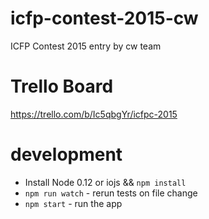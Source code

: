 # icfp-contest-2015-cw

ICFP Contest 2015 entry by cw team 

# Trello Board

https://trello.com/b/Ic5qbgYr/icfpc-2015

# development

  - Install Node 0.12 or iojs && `npm install`
  - `npm run watch` - rerun tests on file change
  - `npm start` - run the app
